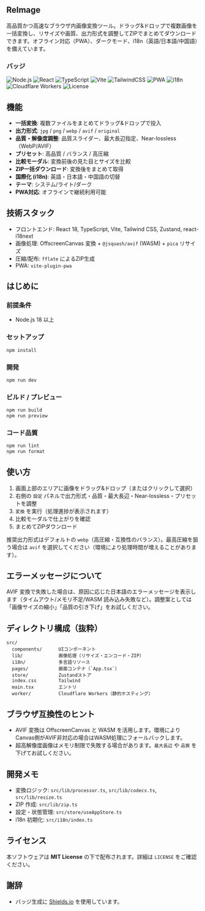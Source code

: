 ## ReImage

高品質かつ高速なブラウザ内画像変換ツール。ドラッグ&ドロップで複数画像を一括変換し、リサイズや画質、出力形式を調整してZIPでまとめてダウンロードできます。オフライン対応（PWA）、ダークモード、i18n（英語/日本語/中国語）を備えています。

### バッジ

![Node.js](https://img.shields.io/badge/Node.js-%E2%89%A5%2018-339933?logo=nodedotjs&logoColor=white)
![React](https://img.shields.io/badge/React-18-61DAFB?logo=react&logoColor=white)
![TypeScript](https://img.shields.io/badge/TypeScript-5-3178C6?logo=typescript&logoColor=white)
![Vite](https://img.shields.io/badge/Vite-7-646CFF?logo=vite&logoColor=white)
![TailwindCSS](https://img.shields.io/badge/TailwindCSS-3-38B2AC?logo=tailwindcss&logoColor=white)
![PWA](https://img.shields.io/badge/PWA-ready-5A0FC8)
![i18n](https://img.shields.io/badge/i18n-en%2Fja%2Fzh-ff69b4)
![Cloudflare Workers](https://img.shields.io/badge/Cloudflare%20Workers-hosting-F38020?logo=cloudflareworkers&logoColor=white)
![License](https://img.shields.io/badge/license-MIT-blue)

## 機能

- **一括変換**: 複数ファイルをまとめてドラッグ&ドロップで投入
- **出力形式**: `jpg` / `png` / `webp` / `avif` / `original`
- **品質・解像度調整**: 品質スライダー、最大長辺指定、Near-lossless（WebP/AVIF）
- **プリセット**: 高品質 / バランス / 高圧縮
- **比較モーダル**: 変換前後の見た目とサイズを比較
- **ZIP一括ダウンロード**: 変換後をまとめて取得
- **国際化 (i18n)**: 英語・日本語・中国語の切替
- **テーマ**: システム/ライト/ダーク
- **PWA対応**: オフラインで継続利用可能

## 技術スタック

- フロントエンド: React 18, TypeScript, Vite, Tailwind CSS, Zustand, react-i18next
- 画像処理: OffscreenCanvas 変換 + `@jsquash/avif` (WASM) + `pica` リサイズ
- 圧縮/配布: `fflate` によるZIP生成
- PWA: `vite-plugin-pwa`

## はじめに

### 前提条件

- Node.js 18 以上

### セットアップ

```bash
npm install
```

### 開発

```bash
npm run dev
```

### ビルド / プレビュー

```bash
npm run build
npm run preview
```

### コード品質

```bash
npm run lint
npm run format
```

## 使い方

1. 画面上部のエリアに画像をドラッグ&ドロップ（またはクリックして選択）
2. 右側の `設定` パネルで出力形式・品質・最大長辺・Near-lossless・プリセットを調整
3. `変換` を実行（処理進捗が表示されます）
4. 比較モーダルで仕上がりを確認
5. まとめてZIPダウンロード

推奨出力形式はデフォルトの `webp`（高圧縮・互換性のバランス）。最高圧縮を狙う場合は `avif` を選択してください（環境により処理時間が増えることがあります）。

## エラーメッセージについて

AVIF 変換で失敗した場合は、原因に応じた日本語のエラーメッセージを表示します（タイムアウト/メモリ不足/WASM 読み込み失敗など）。調整案としては「画像サイズの縮小」「品質の引き下げ」をお試しください。

## ディレクトリ構成（抜粋）

```text
src/
  components/      UIコンポーネント
  lib/             画像処理（リサイズ・エンコード・ZIP）
  i18n/            多言語リソース
  pages/           画面コンテナ（`App.tsx`）
  store/           Zustandストア
  index.css        Tailwind
  main.tsx         エントリ
  worker/          Cloudflare Workers（静的ホスティング）
```

## ブラウザ互換性のヒント

- AVIF 変換は OffscreenCanvas と WASM を活用します。環境によりCanvas側がAVIF非対応の場合はWASM処理にフォールバックします。
- 超高解像度画像はメモリ制限で失敗する場合があります。`最大長辺` や `品質` を下げてお試しください。

## 開発メモ

- 変換ロジック: `src/lib/processor.ts`, `src/lib/codecs.ts`, `src/lib/resize.ts`
- ZIP 作成: `src/lib/zip.ts`
- 設定・状態管理: `src/store/useAppStore.ts`
- i18n 初期化: `src/i18n/index.ts`

## ライセンス

本ソフトウェアは **MIT License** の下で配布されます。詳細は `LICENSE` をご確認ください。

## 謝辞

- バッジ生成に [Shields.io](https://shields.io/) を使用しています。


